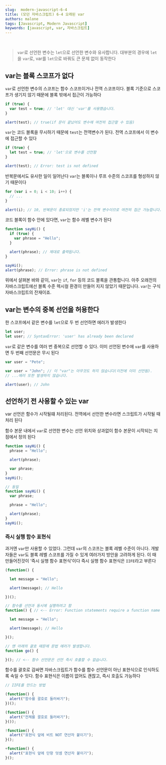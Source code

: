 ```yaml
---
slug:  modern-javascript-6-4
title: (모던 자바스크립트) 6-4 오래된 var
authors: malone
tags: [Javascript, Modern Javascript]
keywords: [javascript, var, 자바스크립트]
---
```

<br/>

> `var`로 선언한 변수는 `let`으로 선언한 변수와 유사합니다. 대부분의 경우에 `let`을 `var`로, var를 `let`으로 바꿔도 큰 문제 없이 동작한다
> 

## var는 블록 스코프가 없다

`var`로 선언한 변수의 스코프는 함수 스코프이거나 전역 스코프이다. 블록 기준으로 스코프가 생기지 않기 때문에 블록 밖에서 접근이 가능하다

```jsx
if (true) {
  var test = true; // 'let' 대신 'var'를 사용했습니다.
}

alert(test); // true(if 문이 끝났어도 변수에 여전히 접근할 수 있음)
```

`var`는 코드 블록을 무시하기 때문에 `test`는 전역변수가 된다. 전역 스코프에서 이 변수에 접근할 수 있다

```jsx
if (true) {
  let test = true; // 'let'으로 변수를 선언함
}

alert(test); // Error: test is not defined
```

반복문에서도 유사한 일이 일어난다 `var`는 블록이나 루프 수준의 스코프를 형성하지 않기 때문이다

```jsx
for (var i = 0; i < 10; i++) {
  // ...
}

alert(i); // 10, 반복문이 종료되었지만 'i'는 전역 변수이므로 여전히 접근 가능합니다.
```

코드 블록이 함수 안에 있다면, `var`는 함수 레벨 변수가 된다

```jsx
function sayHi() {
  if (true) {
    var phrase = "Hello";
  }

  alert(phrase); // 제대로 출력됩니다.
}

sayHi();
alert(phrase); // Error: phrase is not defined
```

위에서 살펴본 바와 같이, `var`는 `if`, `for` 등의 코드 블록을 관통합니다. 아주 오래전의 자바스크립트에선 블록 수준 렉시컬 환경이 만들어 지지 않았기 때문입니다. `var`는 구식 자바스크립트의 잔재이죠.

## var는 변수의 중복 선언을 허용한다

한 스코프에서 같은 변수를 `let`으로 두 번 선언하면 에러가 발생한다

```jsx
let user;
let user; // SyntaxError: 'user' has already been declared
```

`var`로 같은 변수를 여러 번 중복으로 선언할 수 있다. 이미 선언된 변수에 `var`를 사용하면 두 번째 선언문은 무시 된다

```jsx
var user = "Pete";

var user = "John"; // 이 "var"는 아무것도 하지 않습니다(이전에 이미 선언됨).
// ...에러 또한 발생하지 않습니다.

alert(user); // John
```

## 선언하기 전 사용할 수 있는 var

var 선언은 함수가 시작될떄 처리된다. 전역에서 선언한 변수라면 스크립트가 시작될 때 처리 된다

함수 본문 내에서 `var`로 선언한 변수는 선언 위치와 상과없이 함수 본문이 시작되는 지점에서 정의 된다

```jsx
function sayHi() {
  phrase = "Hello";

  alert(phrase);

  var phrase;
}
sayHi();

// 동일
function sayHi() {
  var phrase;

  phrase = "Hello";

  alert(phrase);
}
sayHi();
```

### 즉시 실행 함수 표현식

과거엔 `var`만 사용할 수 있었다. 그런데 `var`의 스코프는 블록 레벨 수준이 아니다. 개발자들은 `var`도 블록 레벨 스코프를 가질 수 있게 여러가지 방안을 고려하게 된다. 이 때 만들어진것이 ‘즉시 실행 함수 표현식'이다 즉시 실행 함수 표현식은 `IIFE`라고 부른다

```jsx
(function() {

  let message = "Hello";

  alert(message); // Hello

})();

// 함수를 선언과 동시에 실행하려고 함
function() { // <-- Error: Function statements require a function name

  let message = "Hello";

  alert(message); // Hello

}();

// 맨 아래의 괄호 때문에 문법 에러가 발생합니다.
function go() {

}(); // <-- 함수 선언문은 선언 즉시 호출할 수 없습니다.
```

함수를 괄호로 감싸면 자바스크립트가 함수를 함수 선언문이 아닌 표현식으로 인식하도록 속일 수 잇다. 함수 표현식은 이름이 없어도 괜찮고, 즉시 호출도 가능하다

```jsx
// IIFE를 만드는 방법

(function() {
  alert("함수를 괄호로 둘러싸기");
})();

(function() {
  alert("전체를 괄호로 둘러싸기");
}());

!function() {
  alert("표현식 앞에 비트 NOT 연산자 붙이기");
}();

+function() {
  alert("표현식 앞에 단항 덧셈 연산자 붙이기");
}();
```